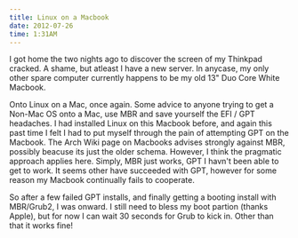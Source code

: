 ```yaml
---
title: Linux on a Macbook
date: 2012-07-26
time: 1:31AM
---
```

I got home the two nights ago to discover the screen of my Thinkpad cracked. A shame, but atleast I have a new server. In anycase, my only other spare computer currently happens to be my old 13" Duo Core White Macbook.

Onto Linux on a Mac, once again. Some advice to anyone trying to get a Non-Mac OS onto a Mac, use MBR and save yourself the EFI / GPT headaches. I had installed Linux on this Macbook before, and again this past time I felt I had to put myself through the pain of attempting GPT on the Macbook. The Arch Wiki page on Macbooks advises strongly against MBR, possibly beacuse its just the older schema. However, I think the pragmatic approach applies here. Simply, MBR just works, GPT I havn't been able to get to work. It seems other have succeeded with GPT, however for some reason my Macbook continually fails to cooperate.

So after a few failed GPT installs, and finally getting a booting install with MBR/Grub2, I was onward. I still need to bless my boot partion (thanks Apple), but for now I can wait 30 seconds for Grub to kick in. Other than that it works fine!
